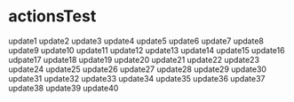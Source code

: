 # actionsTest
update1
update2
update3
update4
update5
update6
update7
update8
update9
update10
update11
update12
update13
update14
update15
update16
udpate17
update18
update19
update20
update21
update22
update23
update24
update25
update26
update27
update28
update29
update30
update31
update32
update33
update34
update35
update36
update37
update38
update39
update40
